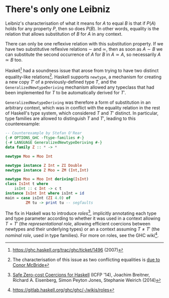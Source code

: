# There's only one Leibniz

Leibniz's characterisation of what it means for $A$ to equal $B$ is
that if $P(A)$ holds for any property <nobr>$P$,</nobr> then so does $P(B)$. In
other words, equality is the relation that allows substitution of $B$
for $A$ in any context.

There can only be one reflexive relation with this substitution
property.  If we have two substitutive reflexive relations $\sim$ and
$\simeq$, then as soon as $A \sim B$ we can substitute the second
occurrence of $A$ for $B$ in $A \simeq A$, so
necessarily $A \simeq B$ too.

Haskell[^haskell] had a soundness issue that arose from trying to have
two distinct equality-like relations[^conor]. Haskell supports
`newtype`, a mechanism for creating a new copy $T'$ of a
previously-defined type $T$, and the `GeneralizedNewtypeDeriving`
mechanism allowed any typeclass that had been implemented for $T$ to be
automatically derived for $T'$.

`GeneralizedNewtypeDeriving` was therefore a form of substitution in
an arbitrary context, which was in conflict with the equality relation
in the rest of Haskell's type system, which considered $T$ and $T'$
distinct. In particular, type families are allowed to distinguish $T$
and $T'$, leading to this counterexample:
```haskell
-- Counterexample by Stefan O'Rear
{-# OPTIONS_GHC -ftype-families #-}
{-# LANGUAGE GeneralizedNewtypeDeriving #-}
data family Z :: * -> *

newtype Moo = Moo Int

newtype instance Z Int = ZI Double
newtype instance Z Moo = ZM (Int,Int)

newtype Moo = Moo Int deriving(IsInt)
class IsInt t where
    isInt :: c Int -> c t
instance IsInt Int where isInt = id
main = case isInt (ZI 4.0) of
         ZM tu -> print tu -- segfaults
```

The fix in Haskell was to introduce *roles*[^roles], implicitly
annotating each type and type parameter according to whether it was
used in a context allowing $T = T'$ (the *representational role*,
allowing efficient coercions between newtypes and their underlying
types) or an a context assuming $T \neq T'$ (the *nominal role*, used
in type families). For more on roles, see the GHC wiki[^rolewiki].


[^haskell]: <https://ghc.haskell.org/trac/ghc/ticket/1496> (2007)

[^conor]: The characterisation of this issue as two conflicting equalities is [due to Conor McBride](https://www.reddit.com/r/haskell/comments/y8kca/generalizednewtypederiving_is_very_very_unsafe/c5tawm8/)

[^roles]: [Safe Zero-cost Coercions for Haskell](https://dl.acm.org/doi/abs/10.1145/2628136.2628141) (ICFP '14), Joachim Breitner, Richard A. Eisenberg, Simon Peyton Jones, Stephanie Weirich (2014)

[^rolewiki]: <https://gitlab.haskell.org/ghc/ghc/-/wikis/roles>
